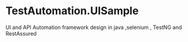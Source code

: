 # TestAutomation.UISample
UI and API Automation framework design in java ,selenium , TestNG and RestAssured
